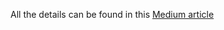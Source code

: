 All the details can be found in this [Medium article](https://medium.com/@guyeshet/create-one-to-many-relationships-with-elementor-and-wordpress-1eefdf89b61e)